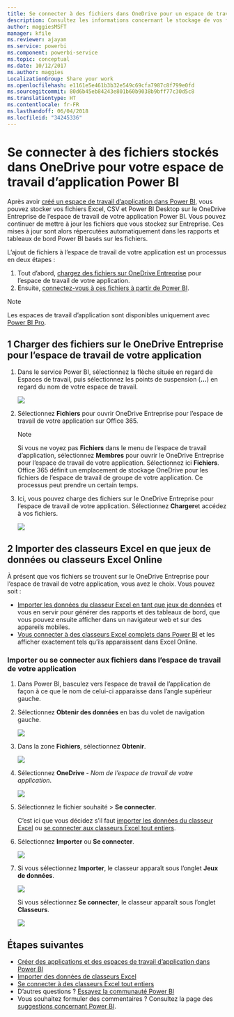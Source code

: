 ```yaml
---
title: Se connecter à des fichiers dans OneDrive pour un espace de travail d’application Power BI
description: Consultez les informations concernant le stockage de vos fichiers Excel, CSV et Power BI Desktop sur le OneDrive pour l’espace de travail de votre application Power BI et la connexion à ceux-ci.
author: maggiesMSFT
manager: kfile
ms.reviewer: ajayan
ms.service: powerbi
ms.component: powerbi-service
ms.topic: conceptual
ms.date: 10/12/2017
ms.author: maggies
LocalizationGroup: Share your work
ms.openlocfilehash: e1161e5e461b3b32e549c69cfa7987c8f799e0fd
ms.sourcegitcommit: 80d6b45eb84243e801b60b9038b9bff77c30d5c8
ms.translationtype: HT
ms.contentlocale: fr-FR
ms.lasthandoff: 06/04/2018
ms.locfileid: "34245336"
---
```

# <a name="connect-to-files-stored-in-onedrive-for-your-power-bi-app-workspace"></a>Se connecter à des fichiers stockés dans OneDrive pour votre espace de travail d’application Power BI
Après avoir [créé un espace de travail d’application dans Power BI](service-create-distribute-apps.md), vous pouvez stocker vos fichiers Excel, CSV et Power BI Desktop sur le OneDrive Entreprise de l’espace de travail de votre application Power BI. Vous pouvez continuer de mettre à jour les fichiers que vous stockez sur Entreprise. Ces mises à jour sont alors répercutées automatiquement dans les rapports et tableaux de bord Power BI basés sur les fichiers. 

L’ajout de fichiers à l’espace de travail de votre application est un processus en deux étapes : 

1. Tout d’abord, [chargez des fichiers sur OneDrive Entreprise](service-connect-to-files-in-app-workspace-onedrive-for-business.md#1-upload-files-to-the-onedrive-for-business-for-your-app-workspace) pour l’espace de travail de votre application.
2. Ensuite, [connectez-vous à ces fichiers à partir de Power BI](service-connect-to-files-in-app-workspace-onedrive-for-business.md#2-import-excel-files-as-datasets-or-as-excel-online-workbooks).

> [!NOTE]
> Les espaces de travail d’application sont disponibles uniquement avec [Power BI Pro](service-free-vs-pro.md).
> 
> 

## <a name="1-upload-files-to-the-onedrive-for-business-for-your-app-workspace"></a>1 Charger des fichiers sur le OneDrive Entreprise pour l’espace de travail de votre application
1. Dans le service Power BI, sélectionnez la flèche située en regard de Espaces de travail, puis sélectionnez les points de suspension (**…**) en regard du nom de votre espace de travail. 
   
   ![](media/service-connect-to-files-in-app-workspace-onedrive-for-business/power-bi-app-ellipsis.png)
2. Sélectionnez **Fichiers** pour ouvrir OneDrive Entreprise pour l’espace de travail de votre application sur Office 365.
   
   > [!NOTE]
   > Si vous ne voyez pas **Fichiers** dans le menu de l’espace de travail d’application, sélectionnez **Membres** pour ouvrir le OneDrive Entreprise pour l’espace de travail de votre application. Sélectionnez ici **Fichiers**. Office 365 définit un emplacement de stockage OneDrive pour les fichiers de l’espace de travail de groupe de votre application. Ce processus peut prendre un certain temps. 
   > 
   > 
3. Ici, vous pouvez charge des fichiers sur le OneDrive Entreprise pour l’espace de travail de votre application. Sélectionnez **Charger**et accédez à vos fichiers.
   
   ![](media/service-connect-to-files-in-app-workspace-onedrive-for-business/pbi_grpfilesonedrive.png)

## <a name="2-import-excel-files-as-datasets-or-as-excel-online-workbooks"></a>2 Importer des classeurs Excel en que jeux de données ou classeurs Excel Online
À présent que vos fichiers se trouvent sur le OneDrive Entreprise pour l’espace de travail de votre application, vous avez le choix. Vous pouvez soit : 

* [Importer les données du classeur Excel en tant que jeux de données](service-get-data-from-files.md) et vous en servir pour générer des rapports et des tableaux de bord, que vous pouvez ensuite afficher dans un navigateur web et sur des appareils mobiles.
* [Vous connecter à des classeurs Excel complets dans Power BI](service-excel-workbook-files.md) et les afficher exactement tels qu’ils apparaissent dans Excel Online.

### <a name="import-or-connect-to-the-files-in-your-app-workspace"></a>Importer ou se connecter aux fichiers dans l’espace de travail de votre application
1. Dans Power BI, basculez vers l’espace de travail de l’application de façon à ce que le nom de celui-ci apparaisse dans l’angle supérieur gauche. 
2. Sélectionnez **Obtenir des données** en bas du volet de navigation gauche. 
   
   ![](media/service-connect-to-files-in-app-workspace-onedrive-for-business/power-bi-app-get-data-button.png)
3. Dans la zone **Fichiers**, sélectionnez **Obtenir**.
   
   ![](media/service-connect-to-files-in-app-workspace-onedrive-for-business/pbi_getfiles.png)
4. Sélectionnez **OneDrive** - *Nom de l’espace de travail de votre application*.
   
    ![](media/service-connect-to-files-in-app-workspace-onedrive-for-business/pbi_grp_one_drive_shrpt.png)
5. Sélectionnez le fichier souhaité > **Se connecter**.
   
    C’est ici que vous décidez s’il faut [importer les données du classeur Excel](service-get-data-from-files.md) ou [se connecter aux classeurs Excel tout entiers](service-excel-workbook-files.md).
6. Sélectionnez **Importer** ou **Se connecter**.
   
    ![](media/service-connect-to-files-in-app-workspace-onedrive-for-business/pbi_importexceldataorwholecrop.png)
7. Si vous sélectionnez **Importer**, le classeur apparaît sous l’onglet **Jeux de données**. 
   
    ![](media/service-connect-to-files-in-app-workspace-onedrive-for-business/power-bi-app-excel-file-import.png)
   
    Si vous sélectionnez **Se connecter**, le classeur apparaît sous l’onglet **Classeurs**.
   
    ![](media/service-connect-to-files-in-app-workspace-onedrive-for-business/power-bi-app-excel-file-connect.png)

## <a name="next-steps"></a>Étapes suivantes
* [Créer des applications et des espaces de travail d’application dans Power BI](service-create-distribute-apps.md)
* [Importer des données de classeurs Excel](service-get-data-from-files.md)
* [Se connecter à des classeurs Excel tout entiers](service-excel-workbook-files.md)
* D’autres questions ? [Essayez la communauté Power BI](http://community.powerbi.com/)
* Vous souhaitez formuler des commentaires ? Consultez la page des [suggestions concernant Power BI](https://ideas.powerbi.com/forums/265200-power-bi).

